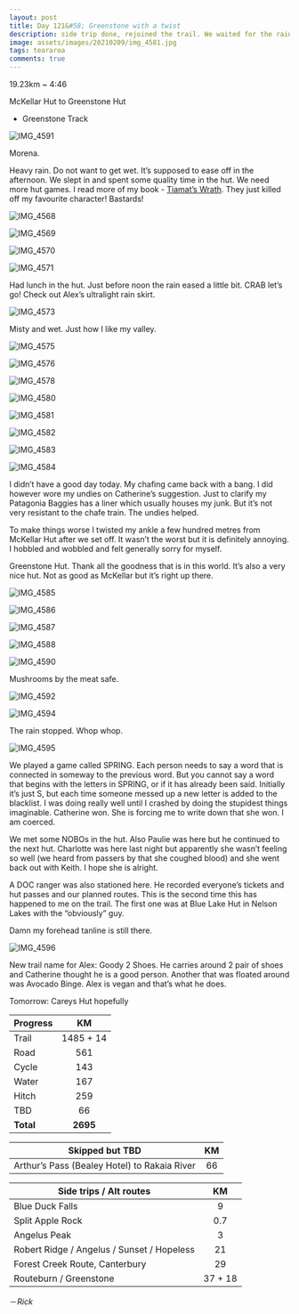 ```yaml
---
layout: post
title: Day 121&#58; Greenstone with a twist
description: side trip done, rejoined the trail. We waited for the rain to ease before setting off on the Greenstone Track. A short day but not the easiest. 
image: assets/images/20210209/img_4581.jpg
tags: teararoa
comments: true
---
```


19.23km ~ 4:46

McKellar Hut to Greenstone Hut

- Greenstone Track

![IMG_4591](/assets/images/20210209/img_4591.jpg)

Morena. 

Heavy rain. Do not want to get wet. It’s supposed to ease off in the afternoon. We slept in and spent some quality time in the hut. We need more hut games. I read more of my book - [Tiamat’s Wrath](https://www.goodreads.com/book/show/28335698-tiamat-s-wrath). They just killed off my favourite character! Bastards!

![IMG_4568](/assets/images/20210209/img_4568.jpg)

![IMG_4569](/assets/images/20210209/img_4569.jpg)

![IMG_4570](/assets/images/20210209/img_4570.jpg)

![IMG_4571](/assets/images/20210209/img_4571.jpg)

Had lunch in the hut. Just before noon the rain eased a little bit. CRAB let’s go! Check out Alex’s ultralight rain skirt. 

![IMG_4573](/assets/images/20210209/img_4573.jpg)

Misty and wet. Just how I like my valley. 

![IMG_4575](/assets/images/20210209/img_4575.jpg)

![IMG_4576](/assets/images/20210209/img_4576.jpg)

![IMG_4578](/assets/images/20210209/img_4578.jpg)

![IMG_4580](/assets/images/20210209/img_4580.jpg)

![IMG_4581](/assets/images/20210209/img_4581.jpg)

![IMG_4582](/assets/images/20210209/img_4582.jpg)

![IMG_4583](/assets/images/20210209/img_4583.jpg)

![IMG_4584](/assets/images/20210209/img_4584.jpg)

I didn’t have a good day today. My chafing came back with a bang. I did however wore my undies on Catherine’s suggestion. Just to clarify my Patagonia Baggies has a liner which usually houses my junk. But it’s not very resistant to the chafe train. The undies helped. 

To make things worse I twisted my ankle a few hundred metres from McKellar Hut after we set off. It wasn’t the worst but it is definitely annoying. I hobbled and wobbled and felt generally sorry for myself. 

Greenstone Hut. Thank all the goodness that is in this world. It’s also a very nice hut. Not as good as McKellar but it’s right up there. 

![IMG_4585](/assets/images/20210209/img_4585.jpg)

![IMG_4586](/assets/images/20210209/img_4586.jpg)

![IMG_4587](/assets/images/20210209/img_4587.jpg)

![IMG_4588](/assets/images/20210209/img_4588.jpg)

![IMG_4590](/assets/images/20210209/img_4590.jpg)

Mushrooms by the meat safe. 

![IMG_4592](/assets/images/20210209/img_4592.jpg)

![IMG_4594](/assets/images/20210209/img_4594.jpg)

The rain stopped. Whop whop. 

![IMG_4595](/assets/images/20210209/img_4595.jpg)

We played a game called SPRING. Each person needs to say a word that is connected in someway to the previous word. But you cannot say a word that begins with the letters in SPRING, or if it has already been said. Initially it’s just S, but each time someone messed up a new letter is added to the blacklist. I was doing really well until I crashed by doing the stupidest things imaginable. Catherine won. She is forcing me to write down that she won. I am coerced. 

We met some NOBOs in the hut. Also Paulie was here but he continued to the next hut. Charlotte was here last night but apparently she wasn’t feeling so well (we heard from passers by that she coughed blood) and she went back out with Keith. I hope she is alright. 

A DOC ranger was also stationed here. He recorded everyone’s tickets and hut passes and our planned routes. This is the second time this has happened to me on the trail. The first one was at Blue Lake Hut in Nelson Lakes with the “obviously” guy. 

Damn my forehead tanline is still there. 

![IMG_4596](/assets/images/20210209/img_4596.jpg)

New trail name for Alex: Goody 2 Shoes. He carries around 2 pair of shoes and Catherine thought he is a good person. Another that was floated around was Avocado Binge. Alex is vegan and that’s what he does. 

Tomorrow: Careys Hut hopefully

| Progress | KM |
| ---- |:----:|
| Trail | 1485 + 14 |
| Road | 561 |
| Cycle | 143 |
| Water | 167 |
| Hitch | 259 |
| TBD | 66 |
| **Total** | **2695** |

| Skipped but TBD | KM |
| ---- |:----:|
| Arthur’s Pass (Bealey Hotel) to Rakaia River | 66 |

| Side trips / Alt routes | KM |
| ---- |:----:|
| Blue Duck Falls | 9 |
| Split Apple Rock | 0.7 |
| Angelus Peak | 3 |
| Robert Ridge / Angelus / Sunset / Hopeless | 21 |
| Forest Creek Route, Canterbury | 29 |
| Routeburn / Greenstone | 37 + 18 |



－_Rick_